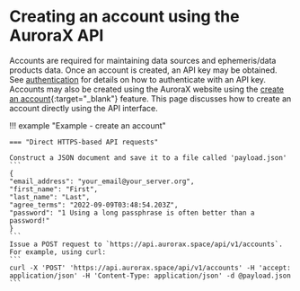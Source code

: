 # Creating an account using the AuroraX API

Accounts are required for maintaining data sources and ephemeris/data products data. Once an account is created, an API key may be obtained. See [authentication](/code/advanced_usage/authentication) for details on how to authenticate with an API key. Accounts may also be created using the AuroraX website using the [create an account](https://aurorax.space/createAccount){:target="_blank"} feature. This page discusses how to create an account directly using the API interface.


!!! example "Example - create an account"

    === "Direct HTTPS-based API requests"

    Construct a JSON document and save it to a file called 'payload.json'
    ```
    {
    "email_address": "your_email@your_server.org",
    "first_name": "First",
    "last_name": "Last",
    "agree_terms": "2022-09-09T03:48:54.203Z",
    "password": "1 Using a long passphrase is often better than a password!"
    }
    ```
    Issue a POST request to `https://api.aurorax.space/api/v1/accounts`. For example, using curl:
    ```
    curl -X 'POST' 'https://api.aurorax.space/api/v1/accounts' -H 'accept: application/json' -H 'Content-Type: application/json' -d @payload.json
    ```
